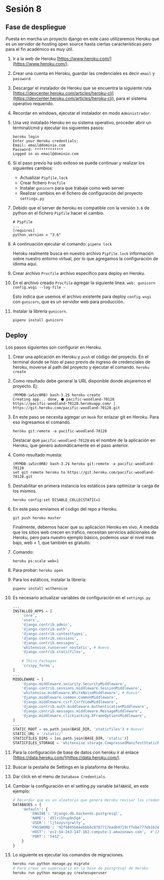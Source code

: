 # Sesión 8

## Fase de despliegue
Puesta en marcha un proyecto django en este caso utilizaremos Heroku que es un servidor de hosting open source hasta ciertas características pero para el fin académico es muy útil.

1. Ir a la web de Heroku [https://www.heroku.com/](https://www.heroku.com/).

2. Crear una cuenta en Heroku, guardar las credenciales es decir `email` y `password`.

2. Descargar el instalador de Heroku que se encuentra la siguiente ruta [https://devcenter.heroku.com/articles/heroku-cli](https://devcenter.heroku.com/articles/heroku-cli), para el sistema operativo requerido.

3. Recordar en windows, ejecutar el instalador en modo `Administrador`.

4. Una vez instalado Heroku en su sistema operativo, proceder abrir un terminal/cmd y ejecutar los siguientes pasos:
    
    ```
    heroku login
    Enter your Heroku credentials:
    Email: email@dominio.com
    Password: *************
    Logged in as email@dominio.com
    ```

5. Si el paso previo ha sido exitoso se puede continuar y realizar los siguientes cambios:

    * Actualizar `Pipfile.lock`
    * Crear fichero `Procfile`
    * Instalar `gunicorn` para que trabaje como web server
    * Realizar cambios en el fichero de configuración del proyecto `settings.py`

6. Debido que el server de heroku es compatible con la versión `3.6` de python en el fichero `Pipfile` hacer el cambio.
    
    ```
    # Pipfile
    ...
    [requires]
    python_version = "3.6"
    ```

7. A continuación ejecutar el comando:
    ```pipenv lock```

    Heroku realmente busca en nuestro archivo `Pipfile.lock` información sobre nuestro entorno virtual, por lo que agregamos la configuración de idioma aquí.

8. Crear archivo `Procfile` archivo especifico para deploy en Heroku.

9. En el archivo creado `Procfile` agregar la siguiente línea.
    ```web: gunicorn config.wsgi --log-file -```

    Esto indica que usemos el archivo existente para deploy `config.wsgi` con `gunicorn`, que es un servidor web para producción.

10. Instalar la librería `gunicorn`.
    
    ```python
    pipenv install gunicorn
    ```

## Deploy

Los pasos siguientes son configurar en Heroku.

1. Crear una aplicación en Heroku y `push` el código del proyecto.
    En el terminal donde se hizo el paso previo de ingreso de credenciales de heroku, moverse al path del proyecto y ejecutar el comando.
    `heroku create`

2. Como resultado debe general la URL disponible donde alojaremos el proyecto. Ej:
    
    ```
    (MYMDB-iw5zc0RB) bash-3.2$ heroku create
    Creating app... done, ⬢ pacific-woodland-70128
    https://pacific-woodland-70128.herokuapp.com/ | https://git.heroku.com/pacific-woodland-70128.git
    ```

3. En este paso se necesita agregar un `Hook` for enlazar git en Heroku. Para eso ingresamos el comando.

    ```
    heroku git:remote -a pacific-woodland-70128
    ```
    Destacar que `pacific-woodland-70128` es el nombre de la aplicación en Heroku, que genero automáticamente en el paso anterior.

4. Como resultado muesta:

    ```
    (MYMDB-iw5zc0RB) bash-3.2$ heroku git:remote -a pacific-woodland-70128
    set git remote heroku to https://git.heroku.com/pacific-woodland-70128.git
    ```

5. Deshabilitar en primera instancia los estáticos para optimizar la carga de los mismos.

    ```
    heroku config:set DISABLE_COLLECSTATIC=1
    ```

6. En este paso enviamos el codigo del repo a Heroku.

    ```
    git push heroku master
    ```

    Finalmente, debemos hacer que su aplicación Heroku en vivo. A medida que los sitios web crecen en tráfico, necesitan servicios adicionales de Heroku, pero para nuestro ejemplo básico, podemos usar el nivel más bajo, web = 1, que también es gratuito.

7. Comando:

    ```
    heroku ps:scale web=1
    ```
8. Para probar: `heroku open`

9. Para los estáticos, instalar la librería:

    ```
    pipenv install withenoise
    ```

10. Es necesario actualizar variables de configuración en el `settings.py`

    ```python
    ...
    INSTALLED_APPS = [
        'core',
        'users',
        'django.contrib.admin',
        'django.contrib.auth',
        'django.contrib.contenttypes',
        'django.contrib.sessions',
        'django.contrib.messages',
        'whitenoise.runserver_nostatic', # Nuevo
        'django.contrib.staticfiles',
        
        # Third Packages 
        'crispy_forms',
    ]    
    ...
    MIDDLEWARE = [
        'django.middleware.security.SecurityMiddleware',
        'django.contrib.sessions.middleware.SessionMiddleware',
        'whitenoise.middleware.WhiteNoiseMiddleware', # Nuevo!
        'django.middleware.common.CommonMiddleware',
        'django.middleware.csrf.CsrfViewMiddleware',
        'django.contrib.auth.middleware.AuthenticationMiddleware',
        'django.contrib.messages.middleware.MessageMiddleware',
        'django.middleware.clickjacking.XFrameOptionsMiddleware',
    ]
    ...
    STATIC_ROOT = os.path.join(BASE_DIR, 'staticfiles') # Nuevo!
    STATIC_URL = '/static/'
    STATICFILES_DIRS = [os.path.join(BASE_DIR, 'static')]
    STATICFILES_STORAGE = 'whitenoise.storage.CompressedManifestStaticFilesStorage' # Nuevo
    ```

11. Para la configuración de base de datos con heroku ir al enlace [https://data.heroku.com/](https://data.heroku.com/).

12. Buscar la pestaña de Settings en la plataforma de Heroku.

13. Dar click en el menu de `Database Credentials`.

14. Cambiar la configuración en el setting.py variable `DATABASE`, en este ejemplo:
    
    ```python
    # Recordar que es un aleatorio que genera Heroku revisar las credenciales y hacer los cambios en DATABASES.
    DATABASES = {
        'default': {
            'ENGINE': 'django.db.backends.postgresql',
            'NAME': 'd5lri5hup9n5g4',
            'USER': 'ljteoysrgrwlty',
            'PASSWORD': '92f6885b84ebbb8c8787717eadb9719cffebe777eb1b2eae5121cc5f4ea5b1d8',
            'HOST': 'ec2-54-243-147-162.compute-1.amazonaws.com',  #'127.0.0.1',
            'PORT': '5432',
        }
    }   
    ```

15. Lo siguiente es ejecutar los comandos de migraciones.

    ```python
    heroku run python manage.py migrate
    # Para crear un superusario en la base de postgresql de Heroku
    heroku run python manage.py createsuperuser
    ```
